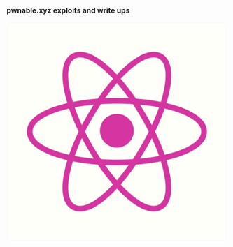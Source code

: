 ### pwnable.xyz exploits and write ups

[![pwnable](../images/pwnablexyz.png)](https://pwnable.xyz/challenges/)

